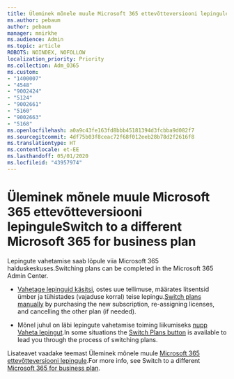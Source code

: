 ```yaml
---
title: Üleminek mõnele muule Microsoft 365 ettevõtteversiooni lepingule
ms.author: pebaum
author: pebaum
manager: mnirkhe
ms.audience: Admin
ms.topic: article
ROBOTS: NOINDEX, NOFOLLOW
localization_priority: Priority
ms.collection: Adm_O365
ms.custom:
- "1400007"
- "4548"
- "9002424"
- "5124"
- "9002661"
- "5160"
- "9002663"
- "5168"
ms.openlocfilehash: a0a9c43fe163fd8bbb45181394d3fcbba9d082f7
ms.sourcegitcommit: 4df75b03f8ceac72f68f012eeb28b78d2f2616f8
ms.translationtype: HT
ms.contentlocale: et-EE
ms.lasthandoff: 05/01/2020
ms.locfileid: "43957974"
---
```

# <a name="switch-to-a-different-microsoft-365-for-business-plan"></a><span data-ttu-id="cff5f-102">Üleminek mõnele muule Microsoft 365 ettevõtteversiooni lepingule</span><span class="sxs-lookup"><span data-stu-id="cff5f-102">Switch to a different Microsoft 365 for business plan</span></span>

<span data-ttu-id="cff5f-103">Lepingute vahetamise saab lõpule viia Microsoft 365 halduskeskuses.</span><span class="sxs-lookup"><span data-stu-id="cff5f-103">Switching plans can be completed in the Microsoft 365 Admin Center.</span></span>

- <span data-ttu-id="cff5f-104">[Vahetage lepinguid käsitsi](https://docs.microsoft.com/microsoft-365/commerce/subscriptions/switch-plans-manually), ostes uue tellimuse, määrates litsentsid ümber ja tühistades (vajaduse korral) teise lepingu.</span><span class="sxs-lookup"><span data-stu-id="cff5f-104">[Switch plans manually](https://docs.microsoft.com/microsoft-365/commerce/subscriptions/switch-plans-manually) by purchasing the new subscription, re-assigning licenses, and cancelling the other plan (if needed).</span></span>

- <span data-ttu-id="cff5f-105">Mõnel juhul on läbi lepingute vahetamise toiming liikumiseks [nupp Vaheta lepingut](https://docs.microsoft.com/microsoft-365/commerce/subscriptions/switch-to-a-different-plan#use-the-switch-plans-button).</span><span class="sxs-lookup"><span data-stu-id="cff5f-105">In some situations the [Switch Plans button](https://docs.microsoft.com/microsoft-365/commerce/subscriptions/switch-to-a-different-plan#use-the-switch-plans-button) is available to lead you through the process of switching plans.</span></span>

<span data-ttu-id="cff5f-106">Lisateavet vaadake teemast Üleminek mõnele muule [Microsoft 365 ettevõtteversiooni lepingule](https://docs.microsoft.com/et-EE/microsoft-365/commerce/subscriptions/switch-to-a-different-plan).</span><span class="sxs-lookup"><span data-stu-id="cff5f-106">For more info, see Switch to a different [Microsoft 365 for business plan](https://docs.microsoft.com/et-EE/microsoft-365/commerce/subscriptions/switch-to-a-different-plan).</span></span>
